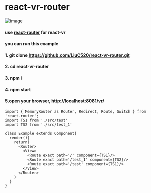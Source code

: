 # react-vr-router

 ![image](https://github.com/LiuC520/react-vr-router/blob/master/example.gif)
#### use [react-router](https://github.com/ReactTraining/react-router) for react-vr
 #### you can run this example 
 #### 1. git clone https://github.com/LiuC520/react-vr-router.git
 #### 2. cd react-vr-router
 #### 3. npm i
 #### 4. npm start
 #### 5.open your browser, http://localhost:8081/vr/
```
import { MemoryRouter as Router, Redirect, Route, Switch } from 'react-router';
import TS1 from './src/test'
import TS2 from './src/test_1'

class Example extends Component{
  render(){
    return(
      <Router>
        <View>
          <Route exact path='/' component={TS1}/>
          <Route exact path='/test_1' component={TS2}/>
          <Route exact path='/test' component={TS1}/>
        </View>
      </Router>
    )
  }
}
```
